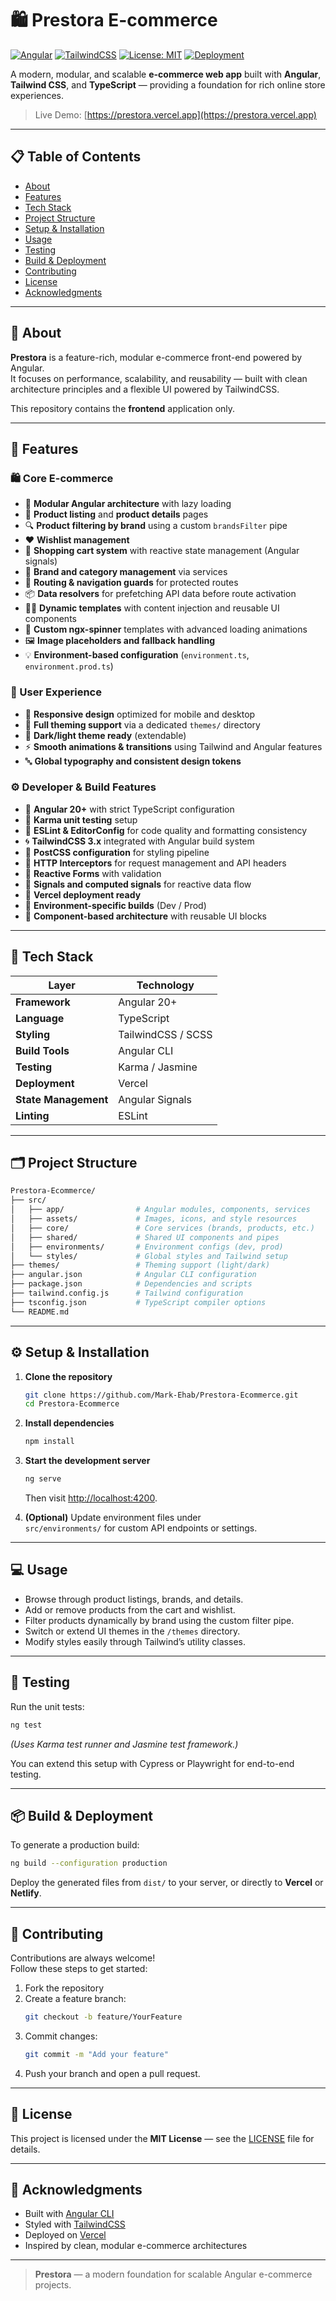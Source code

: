# 🛍️ Prestora E-commerce

[![Angular](https://img.shields.io/badge/Angular-20+-DD0031?logo=angular&logoColor=white)](https://angular.dev)
[![TailwindCSS](https://img.shields.io/badge/TailwindCSS-3.x-06B6D4?logo=tailwindcss&logoColor=white)](https://tailwindcss.com)
[![License: MIT](https://img.shields.io/badge/License-MIT-blue.svg)](LICENSE)
[![Deployment](https://img.shields.io/badge/Deployed%20on-Vercel-black?logo=vercel)](https://prestora.vercel.app)

A modern, modular, and scalable **e-commerce web app** built with **Angular**, **Tailwind CSS**, and **TypeScript** — providing a foundation for rich online store experiences.

> Live Demo: [https://prestora.vercel.app](https://prestora.vercel.app)

---

## 📋 Table of Contents
- [About](#about)
- [Features](#features)
- [Tech Stack](#tech-stack)
- [Project Structure](#project-structure)
- [Setup & Installation](#setup--installation)
- [Usage](#usage)
- [Testing](#testing)
- [Build & Deployment](#build--deployment)
- [Contributing](#contributing)
- [License](#license)
- [Acknowledgments](#acknowledgments)

---

## 🧩 About

**Prestora** is a feature-rich, modular e-commerce front-end powered by Angular.  
It focuses on performance, scalability, and reusability — built with clean architecture principles and a flexible UI powered by TailwindCSS.

This repository contains the **frontend** application only.

---

## 🚀 Features

### 🛍 Core E-commerce
- 🧱 **Modular Angular architecture** with lazy loading  
- 🧩 **Product listing** and **product details** pages  
- 🔍 **Product filtering by brand** using a custom `brandsFilter` pipe  
- ❤️ **Wishlist management**  
- 🛒 **Shopping cart system** with reactive state management (Angular signals)  
- 🧾 **Brand and category management** via services  
- 🧭 **Routing & navigation guards** for protected routes  
- 📦 **Data resolvers** for prefetching API data before route activation  
- 🧑‍💻 **Dynamic templates** with content injection and reusable UI components  
- 💬 **Custom ngx-spinner** templates with advanced loading animations  
- 🖼 **Image placeholders and fallback handling**  
- 💡 **Environment-based configuration** (`environment.ts`, `environment.prod.ts`)  

### 💅 User Experience
- 📱 **Responsive design** optimized for mobile and desktop  
- 🎨 **Full theming support** via a dedicated `themes/` directory  
- 🌙 **Dark/light theme ready** (extendable)  
- ⚡ **Smooth animations & transitions** using Tailwind and Angular features  
- 🔤 **Global typography and consistent design tokens**

### ⚙️ Developer & Build Features
- 🧰 **Angular 20+** with strict TypeScript configuration  
- 🧪 **Karma unit testing** setup  
- 🧹 **ESLint & EditorConfig** for code quality and formatting consistency  
- 🌀 **TailwindCSS 3.x** integrated with Angular build system  
- 🧱 **PostCSS configuration** for styling pipeline  
- 🔄 **HTTP Interceptors** for request management and API headers  
- 🧵 **Reactive Forms** with validation  
- 🧮 **Signals and computed signals** for reactive data flow  
- 🚀 **Vercel deployment ready**  
- 🧾 **Environment-specific builds** (Dev / Prod)  
- 🧱 **Component-based architecture** with reusable UI blocks

---

## 🧠 Tech Stack

| Layer                | Technology |
|----------------------|-------------|
| **Framework**        | Angular 20+ |
| **Language**         | TypeScript |
| **Styling**          | TailwindCSS / SCSS |
| **Build Tools**      | Angular CLI |
| **Testing**          | Karma / Jasmine |
| **Deployment**       | Vercel |
| **State Management** | Angular Signals |
| **Linting**          | ESLint |

---

## 🗂 Project Structure

```bash
Prestora-Ecommerce/
├── src/
│   ├── app/                # Angular modules, components, services
│   ├── assets/             # Images, icons, and style resources
│   ├── core/               # Core services (brands, products, etc.)
│   ├── shared/             # Shared UI components and pipes
│   ├── environments/       # Environment configs (dev, prod)
│   └── styles/             # Global styles and Tailwind setup
├── themes/                 # Theming support (light/dark)
├── angular.json            # Angular CLI configuration
├── package.json            # Dependencies and scripts
├── tailwind.config.js      # Tailwind configuration
├── tsconfig.json           # TypeScript compiler options
└── README.md
```

---

## ⚙️ Setup & Installation

1. **Clone the repository**
   ```bash
   git clone https://github.com/Mark-Ehab/Prestora-Ecommerce.git
   cd Prestora-Ecommerce
   ```

2. **Install dependencies**
   ```bash
   npm install
   ```

3. **Start the development server**
   ```bash
   ng serve
   ```

   Then visit [http://localhost:4200](http://localhost:4200).

4. **(Optional)** Update environment files under  
   `src/environments/` for custom API endpoints or settings.

---

## 💻 Usage

- Browse through product listings, brands, and details.
- Add or remove products from the cart and wishlist.
- Filter products dynamically by brand using the custom filter pipe.
- Switch or extend UI themes in the `/themes` directory.
- Modify styles easily through Tailwind’s utility classes.

---

## 🧪 Testing

Run the unit tests:

```bash
ng test
```

*(Uses Karma test runner and Jasmine test framework.)*

You can extend this setup with Cypress or Playwright for end-to-end testing.

---

## 📦 Build & Deployment

To generate a production build:

```bash
ng build --configuration production
```

Deploy the generated files from `dist/` to your server, or directly to **Vercel** or **Netlify**.

---

## 🤝 Contributing

Contributions are always welcome!  
Follow these steps to get started:

1. Fork the repository  
2. Create a feature branch:  
   ```bash
   git checkout -b feature/YourFeature
   ```
3. Commit changes:  
   ```bash
   git commit -m "Add your feature"
   ```
4. Push your branch and open a pull request.

---

## 📜 License

This project is licensed under the **MIT License** — see the [LICENSE](LICENSE) file for details.

---

## 🙏 Acknowledgments

- Built with [Angular CLI](https://angular.dev/cli)
- Styled with [TailwindCSS](https://tailwindcss.com)
- Deployed on [Vercel](https://vercel.com)
- Inspired by clean, modular e-commerce architectures

---

> **Prestora** — a modern foundation for scalable Angular e-commerce projects.
